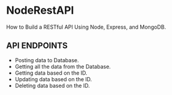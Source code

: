 # NodeRestAPI
How to Build a RESTful API Using Node, Express, and MongoDB.

## API ENDPOINTS
- Posting data to Database.
- Getting all the data from the Database.
- Getting data based on the ID.
- Updating data based on the ID.
- Deleting data based on the ID.